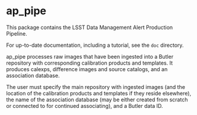 # ap_pipe

This package contains the LSST Data Management Alert Production Pipeline.

For up-to-date documentation, including a tutorial, see the `doc` directory.

ap_pipe processes raw images that have been ingested into a Butler repository
with corresponding calibration products and templates. It produces calexps,
difference images and source catalogs, and an association database.

The user must specify the main repository with ingested images (and the
location of the calibration products and templates if they reside elsewhere),
the name of the association database (may be either created from scratch or
connected to for continued associating), and a Butler data ID.
